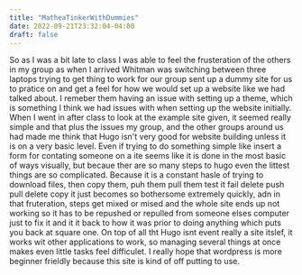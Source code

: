 ```yaml
---
title: "MatheaTinkerWithDummies"
date: 2022-09-21T23:32:04-04:00
draft: false
---
```


So as I was a bit late to class I was able to feel the frusteration of the others in my group as when I arrived Whitman was switching between three laptops trying to get thing to work for our group sent up a dummy site for us to pratice on and get a feel for how we would set up a website like we had talked about. I remeber them having an issue with setting up a theme, which is something I think we had issues with when setting up the website initially. When I went in after class to look at the example site given, it seemed really simple and that plus the issues my group, and the other groups around us had made me think that Hugo isn't very good for website building unless it is on a very basic level. Even if trying to do something simple like insert a form for contating someone on a ite seems like it is done in the most basic of ways visually, but becaue ther are so many steps to hugo even the littest things are so complicated. Because it is a constant hasle of trying to download files, then copy them, puh them pull them test it fail delete push pull delete copy it just becomes so bothersome extremely quickly, adn in that fruteration, steps get mixed or mised and the whole site ends up not working so it has to be repushed or repulled from someone elses computer just to fix it and it it back to how it was prior to doing anything which puts you back at square one. On top of all tht Hugo isnt event really a site itslef, it works wit other applications to work, so managing several things at once makes even little tasks feel difficulet. I really hope that wordpress is more beginner frieldly because this site is kind of off putting to use.
